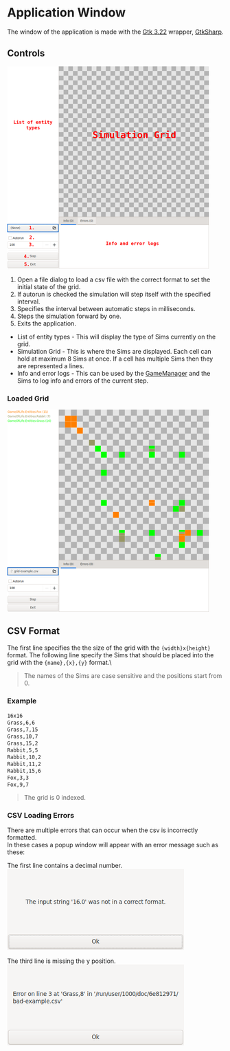 # Application Window

The window of the application is made with the [Gtk 3.22](https://github.com/GNOME/gtk/tree/gtk-3-22) wrapper, [GtkSharp](https://github.com/GtkSharp/GtkSharp).

## Controls

![Game of Life App with markings](./imgs/gol-app-marked.png)

1. Open a file dialog to load a csv file with the correct format to set the initial state of the grid. 
2. If autorun is checked the simulation will step itself with the specified interval.
3. Specifies the interval between automatic steps in milliseconds.
4. Steps the simulation forward by one.
5. Exits the application.

- List of entity types - This will display the type of Sims currently on the grid.
- Simulation Grid - This is where the Sims are displayed. Each cell can hold at maximum 8 Sims at once. If a cell has multiple Sims then they are represented a lines.
- Info and error logs - This can be used by the [GameManager](../GameOfLifeSim/GameManager.cs) and the Sims to log info and errors of the current step.

### Loaded Grid

![Loaded grid](./imgs/gol-app.png)

## CSV Format

The first line specifies the the size of the grid with the `{width}x{height}` format.
The following line specify the Sims that should be placed into the grid with the `{name},{x},{y}` format.\
> The names of the Sims are case sensitive and the positions start from 0.

### Example

```csv
16x16
Grass,6,6
Grass,7,15
Grass,10,7
Grass,15,2
Rabbit,5,5
Rabbit,10,2
Rabbit,11,2
Rabbit,15,6
Fox,3,3
Fox,9,7
```
> The grid is 0 indexed.

### CSV Loading Errors

There are multiple errors that can occur when the csv is incorrectly formatted.\
In these cases a popup window will appear with an error message such as these:

The first line contains a decimal number.\
![Invalid number error](./imgs/gol-error-invalid-num.png)

The third line is missing the y position.\
![Invalid line error](./imgs/gol-error-invalid-line.png)
